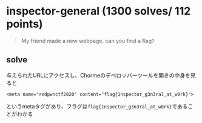 # inspector-general (1300 solves/ 112 points)

> My friend made a new webpage, can you find a flag?

## solve

与えられたURLにアクセスし、Chormeのデベロッパーツールを開き<head>の中身を見ると

``````
<meta name="redpwnctf2020" content="flag{1nspector_g3n3ral_at_w0rk}">
``````

というmetaタグがあり、フラグは`flag{1nspector_g3n3ral_at_w0rk}`であることがわかる

